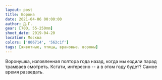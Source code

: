 ```yaml
---
layout: post
title: Ворона
date: 2021-04-06 00:00:00
author: Д.Г.
gear: [70D, 55-250mm]
shoot_date: 2019-04-20
location: Москва
colors: ['806714', '562c1f']
tags: [животные, птицы, врановые. вороны]
---
```

Воронушка, изловленная полтора года назад, когда мы ездили парад трамваев смотреть. Кстати, интересно -- а в этом году будет? Самое время разведать.
